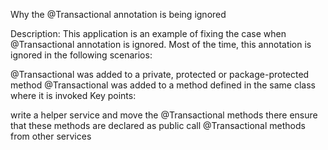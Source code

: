 Why the @Transactional annotation is being ignored

Description: This application is an example of fixing the case when @Transactional annotation is ignored. Most of the time, this annotation is ignored in the following scenarios:

@Transactional was added to a private, protected or package-protected method
@Transactional was added to a method defined in the same class where it is invoked
Key points:

write a helper service and move the @Transactional methods there
ensure that these methods are declared as public
call @Transactional methods from other services